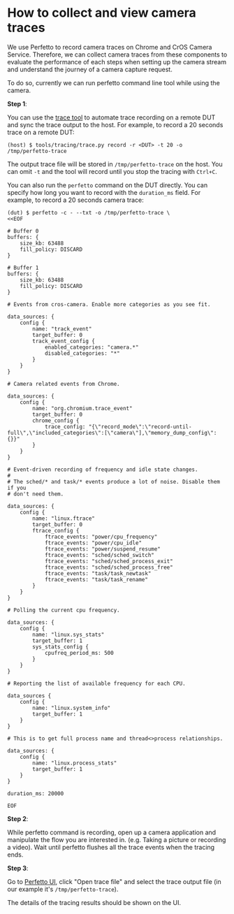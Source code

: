 # How to collect and view camera traces

We use Perfetto to record camera traces on Chrome and CrOS Camera Service.
Therefore, we can collect camera traces from these components to evaluate the
performance of each steps when setting up the camera stream and understand the
journey of a camera capture request.

To do so, currently we can run perfetto command line tool while using the
camera.

**Step 1**:

You can use the [trace tool](../tools/tracing/trace.py) to automate trace
recording on a remote DUT and sync the trace output to the host. For example,
to record a 20 seconds trace on a remote DUT:

```shell
(host) $ tools/tracing/trace.py record -r <DUT> -t 20 -o /tmp/perfetto-trace
```

The output trace file will be stored in `/tmp/perfetto-trace` on the host. You
can omit `-t` and the tool will record until you stop the tracing with `Ctrl+C`.

You can also run the `perfetto` command on the DUT directly. You can specify how
long you want to record with the `duration_ms` field. For example, to record a
20 seconds camera trace:

```shell
(dut) $ perfetto -c - --txt -o /tmp/perfetto-trace \
<<EOF

# Buffer 0
buffers: {
    size_kb: 63488
    fill_policy: DISCARD
}

# Buffer 1
buffers: {
    size_kb: 63488
    fill_policy: DISCARD
}

# Events from cros-camera. Enable more categories as you see fit.

data_sources: {
    config {
        name: "track_event"
        target_buffer: 0
        track_event_config {
            enabled_categories: "camera.*"
            disabled_categories: "*"
        }
    }
}

# Camera related events from Chrome.

data_sources: {
    config {
        name: "org.chromium.trace_event"
        target_buffer: 0
        chrome_config {
            trace_config: "{\"record_mode\":\"record-until-full\",\"included_categories\":[\"camera\"],\"memory_dump_config\":{}}"
        }
    }
}

# Event-driven recording of frequency and idle state changes.
#
# The sched/* and task/* events produce a lot of noise. Disable them if you
# don't need them.

data_sources: {
    config {
        name: "linux.ftrace"
        target_buffer: 0
        ftrace_config {
            ftrace_events: "power/cpu_frequency"
            ftrace_events: "power/cpu_idle"
            ftrace_events: "power/suspend_resume"
            ftrace_events: "sched/sched_switch"
            ftrace_events: "sched/sched_process_exit"
            ftrace_events: "sched/sched_process_free"
            ftrace_events: "task/task_newtask"
            ftrace_events: "task/task_rename"
        }
    }
}

# Polling the current cpu frequency.

data_sources: {
    config {
        name: "linux.sys_stats"
        target_buffer: 1
        sys_stats_config {
            cpufreq_period_ms: 500
        }
    }
}

# Reporting the list of available frequency for each CPU.

data_sources {
    config {
        name: "linux.system_info"
        target_buffer: 1
    }
}

# This is to get full process name and thread<>process relationships.

data_sources: {
    config {
        name: "linux.process_stats"
        target_buffer: 1
    }
}

duration_ms: 20000

EOF
```

**Step 2**:

While perfetto command is recording, open up a camera application and manipulate
the flow you are interested in. (e.g. Taking a picture or recording a video).
Wait until perfetto flushes all the trace events when the tracing ends.

**Step 3**:

Go to [Perfetto UI](https://ui.perfetto.dev/), click "Open trace file" and
select the trace output file (in our example it's `/tmp/perfetto-trace`).

The details of the tracing results should be shown on the UI.

<!---
TODO(b/212231270): Add instructions about how to use Perfett UI directly to
collect camera traces sent from each platforms once Perfetto UI supports
custom configuration.
-->
